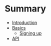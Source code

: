 # Summary

* [Introduction](README.md)
* [Basics](BASICS.md)
   * [Signing up](signingup.md)
* [API](api/index.md)

